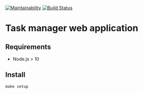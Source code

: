 [![Maintainability](https://api.codeclimate.com/v1/badges/7af98d94973c46cd00bb/maintainability)](https://codeclimate.com/github/kitXIII/project-lvl4-s311/maintainability)
[![Build Status](https://travis-ci.org/kitXIII/project-lvl4-s311.svg?branch=master)](https://travis-ci.org/kitXIII/project-lvl4-s311)


# Task manager web application


## Requirements

* Node.js > 10

## Install

`make setup`


